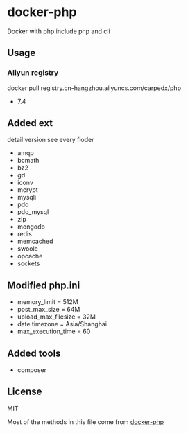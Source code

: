 # docker-php

Docker with php include php and cli

## Usage

### Aliyun registry
docker pull registry.cn-hangzhou.aliyuncs.com/carpedx/php

- 7.4

## Added ext

detail version see every floder

- amqp
- bcmath
- bz2 
- gd 
- iconv 
- mcrypt
- mysqli
- pdo
- pdo_mysql
- zip
- mongodb
- redis
- memcached
- swoole
- opcache
- sockets

## Modified php.ini

- memory_limit = 512M
- post_max_size = 64M
- upload_max_filesize = 32M
- date.timezone = Asia/Shanghai
- max_execution_time = 60

## Added tools

- composer

## License

MIT

Most of the methods in this file come from [docker-php](https://github.com/yansongda/docker-php)